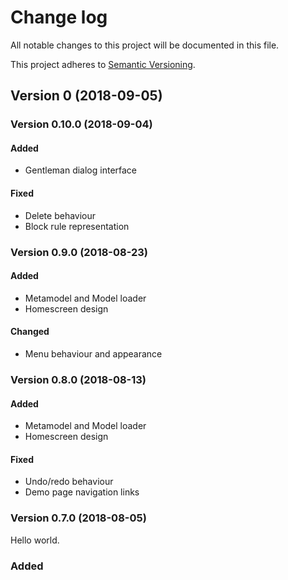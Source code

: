 # Change log
All notable changes to this project will be documented in this file.

This project adheres to [Semantic Versioning](https://semver.org/spec/v2.0.0.html).

## Version 0 (2018-09-05)

### Version 0.10.0 (2018-09-04)
#### Added
- Gentleman dialog interface
#### Fixed
- Delete behaviour
- Block rule representation

### Version 0.9.0 (2018-08-23)
#### Added
- Metamodel and Model loader
- Homescreen design
#### Changed
- Menu behaviour and appearance

### Version 0.8.0 (2018-08-13)
#### Added
- Metamodel and Model loader
- Homescreen design
#### Fixed
- Undo/redo behaviour
- Demo page navigation links

### Version 0.7.0 (2018-08-05)
Hello world.

### Added